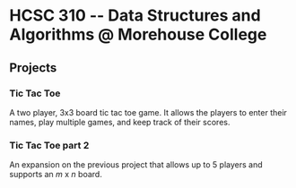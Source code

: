 # HCSC 310 -- Data Structures and Algorithms @ Morehouse College

## Projects
### Tic Tac Toe

A two player, 3x3 board tic tac toe game. It allows the players to enter their
names, play multiple games, and keep track of their scores.

### Tic Tac Toe part 2

An expansion on the previous project that allows up to 5 players and supports an
*m* x *n* board.
